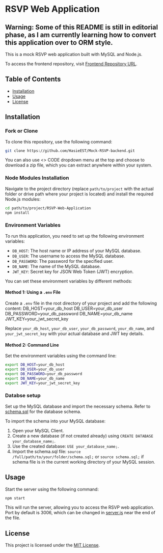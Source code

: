 # RSVP Web Application 
## Warning: Some of this README is still in editorial phase, as I am currently learning how to convert this application over to ORM style.


This is a mock RSVP web application built with MySQL and Node.js.

To access the frontend repository, visit [Frontend Repository URL](URL).

## Table of Contents

- [Installation](#installation)
- [Usage](#usage)
- [License](#license)

## Installation

### Fork or Clone

To clone this repository, use the following command:

```bash
git clone https://github.com/HasieEST/Mock-RSVP-backend.git

```

You can also use <> CODE dropdown menu at the top and choose to download a zip file, which you can extract anywhere within your system.

### Node Modules Installation

Navigate to the project directory (replace `path/to/project` with the actual folder or drive path where your project is located) and install the required Node.js modules:

```bash
cd path/to/project/RSVP-Web-Application
npm install
```
### Environment Variables

To run this application, you need to set up the following environment variables:

- `DB_HOST`: The host name or IP address of your MySQL database.
- `DB_USER`: The username to access the MySQL database.
- `DB_PASSWORD`: The password for the specified user.
- `DB_NAME`: The name of the MySQL database.
- `JWT_KEY`: Secret key for JSON Web Token (JWT) encryption.

You can set these environment variables by different methods:

#### Method 1: Using a `.env` File

Create a `.env` file in the root directory of your project and add the following content:
DB_HOST=your_db_host
DB_USER=your_db_user
DB_PASSWORD=your_db_password
DB_NAME=your_db_name
JWT_KEY=your_jwt_secret_key

Replace `your_db_host`, `your_db_user`, `your_db_password`, `your_db_name`, and `your_jwt_secret_key` with your actual database and JWT key details.

#### Method 2: Command Line

Set the environment variables using the command line:

```bash
export DB_HOST=your_db_host
export DB_USER=your_db_user
export DB_PASSWORD=your_db_password
export DB_NAME=your_db_name
export JWT_KEY=your_jwt_secret_key
```

### Databse setup

Set up the MySQL database and import the necessary schema. Refer to [schema.sql](schema.sql) for the database schema.

To import the schema into your MySQL database:

1. Open your MySQL Client.
2. Create a new database (if not created already) using `CREATE DATABASE your_database_name;`.
3. Use the created database: `USE your_database_name;`.
4. Import the schema.sql file: `source /full/path/to/your/folder/schema.sql;` or `source schema.sql;` if schema file is in the current working directory of your MySQL session.

## Usage

Start the server using the following command: 

```Bash
npm start
```

This will run the server, allowing you to access the RSVP web application. Port by default is 3006, which can be changed in [server.js](server.js) near the end of the file.


## License 

This project is licensed under the [MIT License](https://opensource.org/license/mit/). 
